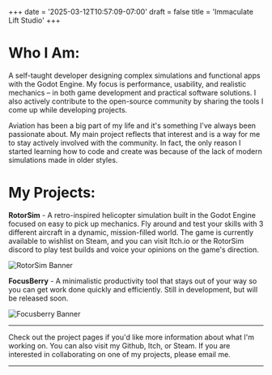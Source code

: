 +++
date = '2025-03-12T10:57:09-07:00'
draft = false
title = 'Immaculate Lift Studio'
+++

# Who I Am:
A self-taught developer designing complex simulations and functional apps with the Godot Engine. My focus is performance, usability, and realistic mechanics –
in both game development and practical software solutions. I also actively contribute to the open-source community by sharing the tools I come up while developing projects.

Aviation has been a big part of my life and it's something I've always been passionate about. My main project reflects that interest and is a way for me to stay actively involved with the community. In fact, the only reason I started learning how to code and create was because of the lack of modern simulations made in older styles.


# My Projects: 
**RotorSim** - A retro-inspired helicopter simulation built in the Godot Engine focused on easy to pick up mechanics. Fly around and test your skills with 3 different aircraft in a dynamic, mission-filled world. The game is currently available to wishlist on Steam, and you can visit Itch.io or the RotorSim discord to play test builds and voice your opinions on the game's direction.

![RotorSim Banner](rotorsim-banner.png)

**FocusBerry** - A minimalistic productivity tool that stays out of your way so you can get work done quickly and efficiently. Still in development, but will be released soon.

![Focusberry Banner](focusberry-banner.png)
________________________________________
Check out the project pages if you'd like more information about what I'm working on. You can also visit my Github, Itch, or Steam. If you are interested in collaborating on one of my projects, please email me.
________________________________________

